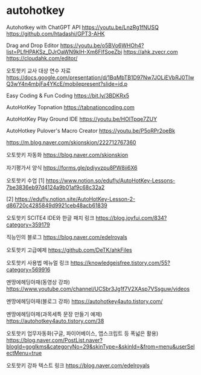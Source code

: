 # autohotkey


Autohotkey with ChatGPT API
https://youtu.be/LnzRg1fNUSQ
https://github.com/htadashi/GPT3-AHK

Drag and Drop Editor
https://youtu.be/o5BVo6WHOh4?list=PLfHPAKSz_DJrOaWN9klH-Xm6FIfSoeZbi
https://ahk.zvecr.com
https://cloudahk.com/editor/

오토핫키 교사 대상 연수 자료
https://docs.google.com/presentation/d/1BqMbTB1D97Nw7JOLiEVbRJ0TIwQ3wY4n4mbjFa4YKcE/mobilepresent?slide=id.p

Easy Coding & Fun Coding
https://bit.ly/3BDKRx5

AutoHotKey Topnation
https://tabnationcoding.com


AutoHotKey Play Ground IDE
https://youtu.be/HOITpqe7ZUY

AutoHotkey Pulover's Macro Creator
https://youtu.be/P5oRPr2oeBk

https://m.blog.naver.com/skionskion/222712767360

오토핫키 자동화 
https://blog.naver.com/skionskion


자기평가서 양식
https://forms.gle/pdiyvzpu8PW8ii6X6

오토핫키 수업
[1]
https://www.notion.so/edufly/AutoHotKey-Lessons-7be3836eb97d4124a9b01af9c68c32a2

[2]
https://edufly.notion.site/AutoHotKey-Lesson-2-d86720c4285849d9921ceb48acb61839

오토핫키 SCITE4 IDE와 한글 패치 링크
https://blog.joyfui.com/834?category=359179

직능인의 블로그
https://blog.naver.com/edelroyals

오토핫키 고급예제
https://github.com/DeTK/ahkFiles

오토핫키 사용법 메뉴얼 링크
https://knowledgeisfree.tistory.com/55?category=569916

멘땅에헤딩아재(동영상 강좌)
https://www.youtube.com/channel/UCSbr3Jg1f7V2XAsp7VSsguw/videos

멘땅에헤딩아재(블로그 강좌)
https://autohotkey4auto.tistory.com/

멘땅에헤딩아제(과목세특 문장 만들기 예제)
https://autohotkey4auto.tistory.com/38

오토핫키 업무자동화(구글, 파이어베이스, 앱스크립트 등 폭넓은 활용)
https://blog.naver.com/PostList.naver?blogId=goglkms&categoryNo=29&skinType=&skinId=&from=menu&userSelectMenu=true

오토핫키 강좌 텍스트 링크
https://blog.naver.com/edelroyals
